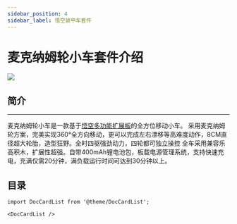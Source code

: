 ```yaml
---
sidebar_position: 4
sidebar_label: 悟空装甲车套件
---
```


# 麦克纳姆轮小车套件介绍

![](https://wiki-media-ef.oss-cn-hongkong.aliyuncs.com//images/Mecanum_wheel_car_kit_01.jpg)

## 简介
---
麦克纳姆轮小车是一款基于[悟空多功能扩展板](http://www.elecfreaks.com/learn-cn/microbitExtensionModule/wukong.html)的全方位移动小车。
采用麦克纳姆轮方案，完美实现360°全方向移动，更可以完成左右漂移等高难度动作，8CM直径超大轮胎，造型狂野。全时四驱强劲动力，四轮都可独立操控
全车采用兼容乐高积木，扩展性超强。自带400mAh锂电池包，板载电源管理系统，支持快速充电，充满仅需20分钟，满负载运行时间可达到30分钟以上。

## 目录

```mdx-code-block
import DocCardList from '@theme/DocCardList';

<DocCardList />
```
